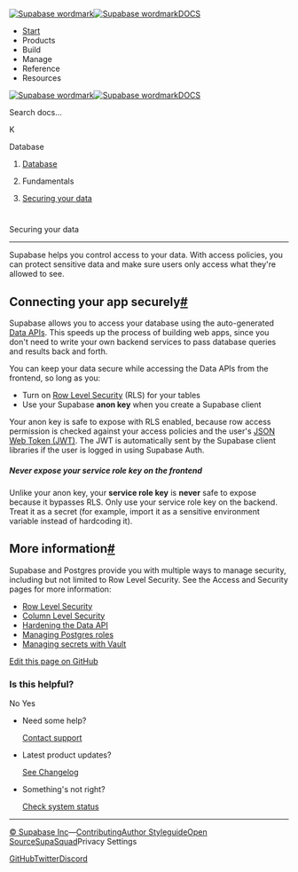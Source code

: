[![Supabase wordmark](https://supabase.com/docs/_next/image?url=%2Fdocs%2Fsupabase-dark.svg&w=256&q=75&dpl=dpl_5BYG5BkQhU19GEfZfhcgAbeGcRQo)![Supabase wordmark](https://supabase.com/docs/_next/image?url=%2Fdocs%2Fsupabase-light.svg&w=256&q=75&dpl=dpl_5BYG5BkQhU19GEfZfhcgAbeGcRQo)DOCS](https://supabase.com/docs)

-   [Start](https://supabase.com/docs/guides/getting-started)
-   Products
-   Build
-   Manage
-   Reference
-   Resources

[![Supabase wordmark](https://supabase.com/docs/_next/image?url=%2Fdocs%2Fsupabase-dark.svg&w=256&q=75&dpl=dpl_5BYG5BkQhU19GEfZfhcgAbeGcRQo)![Supabase wordmark](https://supabase.com/docs/_next/image?url=%2Fdocs%2Fsupabase-light.svg&w=256&q=75&dpl=dpl_5BYG5BkQhU19GEfZfhcgAbeGcRQo)DOCS](https://supabase.com/docs)

Search docs...

K

Database

1.  [Database](https://supabase.com/docs/guides/database/overview)

3.  Fundamentals

5.  [Securing your data](https://supabase.com/docs/guides/database/secure-data)

# 

Securing your data

* * *

Supabase helps you control access to your data. With access policies, you can protect sensitive data and make sure users only access what they're allowed to see.

## Connecting your app securely[#](#connecting-your-app-securely)

Supabase allows you to access your database using the auto-generated [Data APIs](https://supabase.com/docs/guides/database/connecting-to-postgres#data-apis). This speeds up the process of building web apps, since you don't need to write your own backend services to pass database queries and results back and forth.

You can keep your data secure while accessing the Data APIs from the frontend, so long as you:

-   Turn on [Row Level Security](https://supabase.com/docs/guides/database/postgres/row-level-security) (RLS) for your tables
-   Use your Supabase **anon key** when you create a Supabase client

Your anon key is safe to expose with RLS enabled, because row access permission is checked against your access policies and the user's [JSON Web Token (JWT)](https://supabase.com/docs/learn/auth-deep-dive/auth-deep-dive-jwts). The JWT is automatically sent by the Supabase client libraries if the user is logged in using Supabase Auth.

##### Never expose your service role key on the frontend

Unlike your anon key, your **service role key** is **never** safe to expose because it bypasses RLS. Only use your service role key on the backend. Treat it as a secret (for example, import it as a sensitive environment variable instead of hardcoding it).

## More information[#](#more-information)

Supabase and Postgres provide you with multiple ways to manage security, including but not limited to Row Level Security. See the Access and Security pages for more information:

-   [Row Level Security](https://supabase.com/docs/guides/database/postgres/row-level-security)
-   [Column Level Security](https://supabase.com/docs/guides/database/postgres/column-level-security)
-   [Hardening the Data API](https://supabase.com/docs/guides/database/hardening-data-api)
-   [Managing Postgres roles](https://supabase.com/docs/guides/database/postgres/roles)
-   [Managing secrets with Vault](https://supabase.com/docs/guides/database/vault)

[Edit this page on GitHub](https://github.com/supabase/supabase/blob/master/apps/docs/content/guides/database/secure-data.mdx)

### Is this helpful?

No Yes

-   Need some help?
    
    [Contact support](https://supabase.com/support)
-   Latest product updates?
    
    [See Changelog](https://supabase.com/changelog)
-   Something's not right?
    
    [Check system status](https://status.supabase.com/)

* * *

[© Supabase Inc](https://supabase.com/)—[Contributing](https://github.com/supabase/supabase/blob/master/apps/docs/DEVELOPERS.md)[Author Styleguide](https://github.com/supabase/supabase/blob/master/apps/docs/CONTRIBUTING.md)[Open Source](https://supabase.com/open-source)[SupaSquad](https://supabase.com/supasquad)Privacy Settings

[GitHub](https://github.com/supabase/supabase)[Twitter](https://twitter.com/supabase)[Discord](https://discord.supabase.com/)